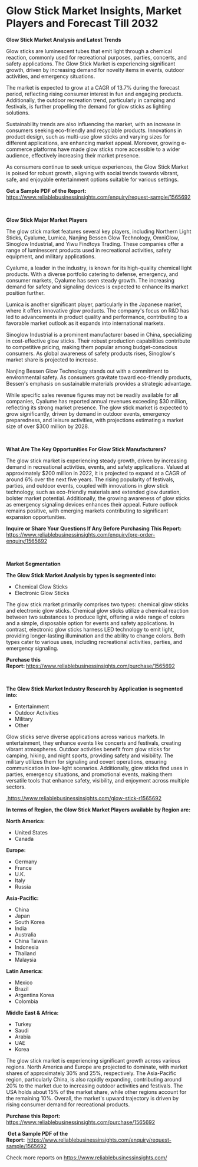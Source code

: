 <p><h1>Glow Stick Market Insights, Market Players and Forecast Till 2032</h1></p><p><strong>Glow Stick Market Analysis and Latest Trends</strong></p>
<p><p>Glow sticks are luminescent tubes that emit light through a chemical reaction, commonly used for recreational purposes, parties, concerts, and safety applications. The Glow Stick Market is experiencing significant growth, driven by increasing demand for novelty items in events, outdoor activities, and emergency situations. </p><p>The market is expected to grow at a CAGR of 13.7% during the forecast period, reflecting rising consumer interest in fun and engaging products. Additionally, the outdoor recreation trend, particularly in camping and festivals, is further propelling the demand for glow sticks as lighting solutions. </p><p>Sustainability trends are also influencing the market, with an increase in consumers seeking eco-friendly and recyclable products. Innovations in product design, such as multi-use glow sticks and varying sizes for different applications, are enhancing market appeal. Moreover, growing e-commerce platforms have made glow sticks more accessible to a wider audience, effectively increasing their market presence. </p><p>As consumers continue to seek unique experiences, the Glow Stick Market is poised for robust growth, aligning with social trends towards vibrant, safe, and enjoyable entertainment options suitable for various settings.</p></p>
<p><strong>Get a Sample PDF of the Report:&nbsp;</strong> <a href="https://www.reliablebusinessinsights.com/enquiry/request-sample/1565692?utm_campaign=2275&utm_medium=2&utm_source=Github&utm_content=ia&utm_term=05022025&utm_id=glow-stick">https://www.reliablebusinessinsights.com/enquiry/request-sample/1565692</a></p>
<p>&nbsp;</p>
<p><strong>Glow Stick Major Market Players</strong></p>
<p><p>The glow stick market features several key players, including Northern Light Sticks, Cyalume, Lumica, Nanjing Bessen Glow Technology, OmniGlow, Sinoglow Industrial, and Yiwu Findtoys Trading. These companies offer a range of luminescent products used in recreational activities, safety equipment, and military applications.</p><p>Cyalume, a leader in the industry, is known for its high-quality chemical light products. With a diverse portfolio catering to defense, emergency, and consumer markets, Cyalume has seen steady growth. The increasing demand for safety and signaling devices is expected to enhance its market position further.</p><p>Lumica is another significant player, particularly in the Japanese market, where it offers innovative glow products. The company's focus on R&D has led to advancements in product quality and performance, contributing to a favorable market outlook as it expands into international markets.</p><p>Sinoglow Industrial is a prominent manufacturer based in China, specializing in cost-effective glow sticks. Their robust production capabilities contribute to competitive pricing, making them popular among budget-conscious consumers. As global awareness of safety products rises, Sinoglow's market share is projected to increase.</p><p>Nanjing Bessen Glow Technology stands out with a commitment to environmental safety. As consumers gravitate toward eco-friendly products, Bessen's emphasis on sustainable materials provides a strategic advantage.</p><p>While specific sales revenue figures may not be readily available for all companies, Cyalume has reported annual revenues exceeding $30 million, reflecting its strong market presence. The glow stick market is expected to grow significantly, driven by demand in outdoor events, emergency preparedness, and leisure activities, with projections estimating a market size of over $300 million by 2028.</p></p>
<p>&nbsp;</p>
<p><strong>What Are The Key Opportunities For Glow Stick Manufacturers?</strong></p>
<p><p>The glow stick market is experiencing steady growth, driven by increasing demand in recreational activities, events, and safety applications. Valued at approximately $200 million in 2022, it is projected to expand at a CAGR of around 6% over the next five years. The rising popularity of festivals, parties, and outdoor events, coupled with innovations in glow stick technology, such as eco-friendly materials and extended glow duration, bolster market potential. Additionally, the growing awareness of glow sticks as emergency signaling devices enhances their appeal. Future outlook remains positive, with emerging markets contributing to significant expansion opportunities.</p></p>
<p><strong>Inquire or Share Your Questions If Any Before Purchasing This Report:</strong> <a href="https://www.reliablebusinessinsights.com/enquiry/pre-order-enquiry/1565692?utm_campaign=2275&utm_medium=2&utm_source=Github&utm_content=ia&utm_term=05022025&utm_id=glow-stick">https://www.reliablebusinessinsights.com/enquiry/pre-order-enquiry/1565692</a></p>
<p>&nbsp;</p>
<p><strong>Market Segmentation</strong></p>
<p><strong>The Glow Stick Market Analysis by types is segmented into:</strong></p>
<p><ul><li>Chemical Glow Sticks</li><li>Electronic Glow Sticks</li></ul></p>
<p><p>The glow stick market primarily comprises two types: chemical glow sticks and electronic glow sticks. Chemical glow sticks utilize a chemical reaction between two substances to produce light, offering a wide range of colors and a simple, disposable option for events and safety applications. In contrast, electronic glow sticks harness LED technology to emit light, providing longer-lasting illumination and the ability to change colors. Both types cater to various uses, including recreational activities, parties, and emergency signaling.</p></p>
<p><strong>Purchase this Report:&nbsp;</strong><a href="https://www.reliablebusinessinsights.com/purchase/1565692?utm_campaign=2275&utm_medium=2&utm_source=Github&utm_content=ia&utm_term=05022025&utm_id=glow-stick">https://www.reliablebusinessinsights.com/purchase/1565692</a></p>
<p>&nbsp;</p>
<p><strong>The Glow Stick Market Industry Research by Application is segmented into:</strong></p>
<p><ul><li>Entertainment</li><li>Outdoor Activities</li><li>Military</li><li>Other</li></ul></p>
<p><p>Glow sticks serve diverse applications across various markets. In entertainment, they enhance events like concerts and festivals, creating vibrant atmospheres. Outdoor activities benefit from glow sticks for camping, hiking, and night sports, providing safety and visibility. The military utilizes them for signaling and covert operations, ensuring communication in low-light scenarios. Additionally, glow sticks find uses in parties, emergency situations, and promotional events, making them versatile tools that enhance safety, visibility, and enjoyment across multiple sectors.</p></p>
<p><a href="https://www.reliablebusinessinsights.com/glow-stick-r1565692?utm_campaign=2275&utm_medium=2&utm_source=Github&utm_content=ia&utm_term=05022025&utm_id=glow-stick">&nbsp;https://www.reliablebusinessinsights.com/glow-stick-r1565692</a></p>
<p><strong>In terms of Region, the Glow Stick Market Players available by Region are:</strong></p>
<p>
    <p> <strong> North America: </strong>
        <ul>
            <li>United States</li>
            <li>Canada</li>
        </ul>
        </p> 
    <p> <strong> Europe: </strong>
        <ul>
            <li>Germany</li>
            <li>France</li>
            <li>U.K.</li>
            <li>Italy</li>
            <li>Russia</li>
        </ul>
        </p> 
    <p> <strong> Asia-Pacific: </strong>
        <ul>
            <li>China</li>
            <li>Japan</li>
            <li>South Korea</li>
            <li>India</li>
            <li>Australia</li>
            <li>China Taiwan</li>
            <li>Indonesia</li>
            <li>Thailand</li>
            <li>Malaysia</li>
        </ul>
        </p> 
    <p> <strong> Latin America: </strong>
        <ul>
            <li>Mexico</li>
            <li>Brazil</li>
            <li>Argentina Korea</li>
            <li>Colombia</li>
        </ul>
        </p> 
    <p> <strong> Middle East & Africa: </strong>
        <ul>
            <li>Turkey</li>
            <li>Saudi</li>
            <li>Arabia</li>
            <li>UAE</li>
            <li>Korea</li>
        </ul>
    </p>
    </p>
<p><p>The glow stick market is experiencing significant growth across various regions. North America and Europe are projected to dominate, with market shares of approximately 30% and 25%, respectively. The Asia-Pacific region, particularly China, is also rapidly expanding, contributing around 20% to the market due to increasing outdoor activities and festivals. The USA holds about 15% of the market share, while other regions account for the remaining 10%. Overall, the market's upward trajectory is driven by rising consumer demand for recreational products.</p></p>
<p><strong>Purchase this Report: </strong><a href="https://www.reliablebusinessinsights.com/purchase/1565692?utm_campaign=2275&utm_medium=2&utm_source=Github&utm_content=ia&utm_term=05022025&utm_id=glow-stick">https://www.reliablebusinessinsights.com/purchase/1565692</a></p>
<p>&nbsp;<strong>Get a Sample PDF of the Report:&nbsp;&nbsp;</strong><a href="https://www.reliablebusinessinsights.com/enquiry/request-sample/1565692?utm_campaign=2275&utm_medium=2&utm_source=Github&utm_content=ia&utm_term=05022025&utm_id=glow-stick">https://www.reliablebusinessinsights.com/enquiry/request-sample/1565692</a></p>
<p><strong></strong></p>
<p>Check more reports on <a href="https://www.reliablebusinessinsights.com/?utm_campaign=2275&utm_medium=2&utm_source=Github&utm_content=ia&utm_term=05022025&utm_id=glow-stick">https://www.reliablebusinessinsights.com/</a></p>